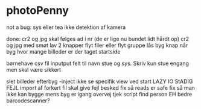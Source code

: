 # photoPenny






not a bug:
sys eller tea
ikke detektion af kamera



done:
cr2 og jpg skal følges ad i nr (de er lige nu bundet lidt hårdt op)
cr2 og jpg med smøt
lav 2 knapper flyt filer eller flyt gruppe 
lås byg knap når byg
hvor mange billeder er der taget
startside






børnehave csv fil
inputput felt til navn stue og sys. Skriv kun stue engang men skal være sikkert




slet billeder efterbyg -inject
ikke se specifik view ved start 
LAZY IO StADIG FEJL
import af forkert fil skal give fejl besked
fix så reads er safe
fix så man ikke kan bygge mens byg er igang
overvej tjek script
find person
EH bedre barcodescanner?
